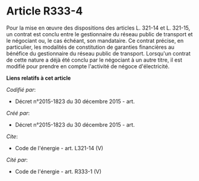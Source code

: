 # Article R333-4

Pour la mise en œuvre des dispositions des articles L. 321-14 et L. 321-15, un contrat est conclu entre le gestionnaire du
réseau public de transport et le négociant ou, le cas échéant, son mandataire. Ce contrat précise, en particulier, les
modalités de constitution de garanties financières au bénéfice du gestionnaire du réseau public de transport. Lorsqu'un
contrat de cette nature a déjà été conclu par le négociant à un autre titre, il est modifié pour prendre en compte l'activité
de négoce d'électricité.

**Liens relatifs à cet article**

_Codifié par_:

  - Décret n°2015-1823 du 30 décembre 2015 - art.

_Créé par_:

  - Décret n°2015-1823 du 30 décembre 2015 - art.

_Cite_:

  - Code de l'énergie - art. L321-14 (V)

_Cité par_:

  - Code de l'énergie - art. R333-1 (V)
